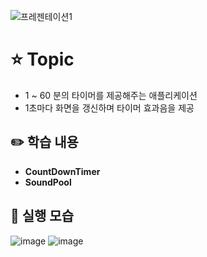 

![프레젠테이션1](https://user-images.githubusercontent.com/89020936/158767955-eaa96979-5744-4e21-95a9-0d411c80faf2.png)

# ⭐ Topic

- 1 ~ 60 분의 타이머를 제공해주는 애플리케이션
- 1초마다 화면을 갱신하며 타이머 효과음을 제공

## ✏️ 학습 내용

- **CountDownTimer**
- **SoundPool**

## 📲 실행 모습

![image](https://user-images.githubusercontent.com/89020936/158767991-bb5b63c0-6edf-4f9c-849e-28f0c2775f79.png)
![image](https://user-images.githubusercontent.com/89020936/158768009-df8eac8f-2add-48d0-a0cd-318548f72aa7.png)

